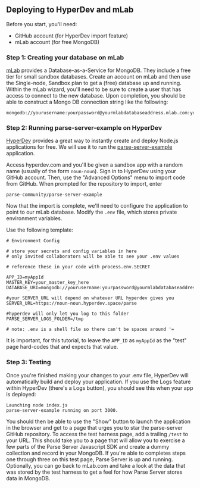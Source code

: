 ## Deploying to HyperDev and mLab

Before you start, you'll need:

 - GitHub account (for HyperDev import feature)
 - mLab account (for free MongoDB)

### Step 1: Creating your database on mLab

[mLab](https://mlab.com) provides a Database-as-a-Service for MongoDB.  They include a free tier for small sandbox databases.  Create an account on mLab and then use the Single-node, Sandbox plan to get a (free) database up and running.  Within the mLab wizard, you'll need to be sure to create a user that has access to connect to the new database.  Upon completion, you should be able to construct a Mongo DB connection string like the following:

```
mongodb://yourusername:yourpassword@yourmlabdatabaseaddress.mlab.com:yourdatabaseport/yourdatabasename
```

### Step 2: Running parse-server-example on HyperDev

[HyperDev](https://hyperdev.com) provides a great way to instantly create and deploy Node.js applications for free.  We will use it to run the [parse-server-example](https://github.com/parse-community/parse-server-example) application.

Access hyperdev.com and you'll be given a sandbox app with a random name (usually of the form ```noun-noun```).  Sign in to HyperDev using your GitHub account.   Then, use the "Advanced Options" menu to import code from GitHub.  When prompted for the repository to import, enter

```
parse-community/parse-server-example
```

Now that the import is complete, we'll need to configure the application to point to our mLab database.  Modify the ```.env``` file, which stores private environment variables.

Use the following template:

```
# Environment Config

# store your secrets and config variables in here
# only invited collaborators will be able to see your .env values

# reference these in your code with process.env.SECRET

APP_ID=myAppId
MASTER_KEY=your_master_key_here
DATABASE_URI=mongodb://yourusername:yourpassword@yourmlabdatabaseaddress.mlab.com:yourdatabaseport/yourdatabasename

#your SERVER_URL will depend on whatever URL hyperdev gives you
SERVER_URL=https://noun-noun.hyperdev.space/parse

#hyperdev will only let you log to this folder
PARSE_SERVER_LOGS_FOLDER=/tmp

# note: .env is a shell file so there can't be spaces around '=
```

It is important, for this tutorial, to leave the ```APP_ID``` as ```myAppId``` as the "test" page hard-codes that and expects that value.

### Step 3: Testing

Once you're finished making your changes to your .env file, HyperDev will automatically build and deploy your application.  If you use the Logs feature within HyperDev (there's a Logs button), you should see this when your app is deployed:

```
Launching node index.js
parse-server-example running on port 3000.
```

You should then be able to use the "Show" button to launch the application in the browser and get to a page that urges you to star the parse-server GitHub repository.  To access the test harness page, add a trailing ```/test``` to your URL.  This should take you to a page that will allow you to exercise a few parts of the Parse Server Javascript SDK and create a dummy collection and record in your MongoDB.  If you're able to completes steps one through three on this test page, Parse Server is up and running.  Optionally, you can go back to mLab.com and take a look at the data that was stored by the test harness to get a feel for how Parse Server stores data in MongoDB.
